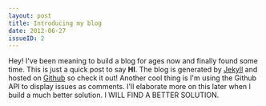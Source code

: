 ```yaml
---
layout: post
title: Introducing my blog
date: 2012-06-27
issueID: 2
---
```


Hey! I've been meaning to build a blog for ages now and finally found some time. This is just a quick post to say **HI**. The blog is generated by [Jekyll](https://github.com/mojombo/jekyll "Jekyll") and hosted on [Github](http://github.com/sirbrad/sirbrad.github.com) so check it out! Another cool thing is I'm using the Github API to display issues as comments. I'll elaborate more on this later when I build a much better solution. I WILL FIND A BETTER SOLUTION.
